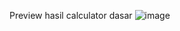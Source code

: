 Preview hasil calculator dasar
![image](https://github.com/FauzyZachiOctari/Calculator_vbnet/assets/141359625/30a8060f-c936-4d36-84ac-9a9719a23e0f)
